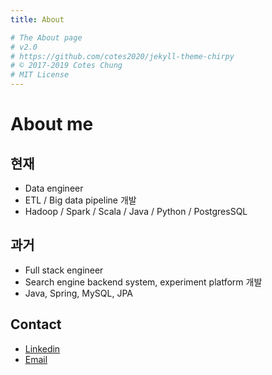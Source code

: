 ```yaml
---
title: About

# The About page
# v2.0
# https://github.com/cotes2020/jekyll-theme-chirpy
# © 2017-2019 Cotes Chung
# MIT License
---
```


# About me
## 현재
- Data engineer
- ETL / Big data pipeline 개발
- Hadoop / Spark / Scala / Java / Python / PostgresSQL

## 과거
- Full stack engineer
- Search engine backend system, experiment platform 개발
- Java, Spring, MySQL, JPA

## Contact
- [Linkedin](https://www.linkedin.com/in/munduk-hyun-3824a8169/)
- [Email](mailto:hmd7932@naver.com)